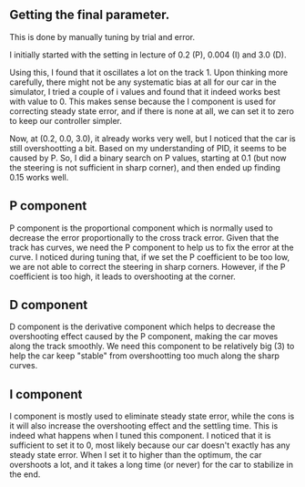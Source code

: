## Getting the final parameter.
This is done by manually tuning by trial and error.

I initially started with the setting in lecture of 0.2 (P), 0.004 (I) and 3.0 (D).

Using this, I found that it oscillates a lot on the track 1. Upon thinking more carefully,
there might not be any systematic bias at all for our car in the simulator, I tried
a couple of i values and found that it indeed works best with value to 0. This makes sense
because the I component is used for correcting steady state error, and if there is none at all,
we can set it to zero to keep our controller simpler.

Now, at (0.2, 0.0, 3.0), it already works very well, but I noticed that the car is
still overshootting a bit. Based on my understanding of PID, it seems to be caused by P.
So, I did a binary search on P values, starting at 0.1 (but now the steering is not
sufficient in sharp corner), and then ended up finding 0.15 works well.

## P component
P component is the proportional component which is normally used to decrease the error
proportionally to the cross track error. Given that the track has curves, we need the P
component to help us to fix the error at the curve. I noticed during tuning that, if we
set the P coefficient to be too low, we are not able to correct the steering in sharp corners.
However, if the P coefficient is too high, it leads to overshooting at the corner.

## D component
D component is the derivative component which helps to decrease the overshooting effect
caused by the P component, making the car moves along the track smoothly. We need this
component to be relatively big (3) to help the car keep "stable" from overshootting
too much along the sharp curves.

## I component
I component is mostly used to eliminate steady state error, while the cons is it will also
increase the overshooting effect and the settling time. This is indeed what happens when
I tuned this component. I noticed that it is sufficient to set it to 0, most likely because
our car doesn't exactly has any steady state error. When I set it to higher than the optimum,
the car overshoots a lot, and it takes a long time (or never) for the car to stabilize
in the end.
